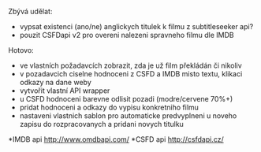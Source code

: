 Zbývá udělat:
- vypsat existenci (ano/ne) anglickych titulek k filmu z subtitleseeker api?
- pouzit CSFDapi v2 pro overeni nalezeni spravneho filmu dle IMDB

Hotovo:
- ve vlastních požadavcích zobrazit, zda je už film překládán či nikoliv
- v pozadavcich ciselne hodnoceni z CSFD a IMDB misto textu, klikaci odkazy na dane weby
- vytvořit vlastní API wrapper
- u CSFD hodnoceni barevne odlisit pozadi (modre/cervene 70%+)
- pridat hodnoceni a odkazy do vypisu konkretniho filmu
- nastaveni vlastnich sablon pro automaticke predvyplneni u noveho zapisu do rozpracovanych a pridani novych titulku

*IMDB api http://www.omdbapi.com/
*CSFD api http://csfdapi.cz/